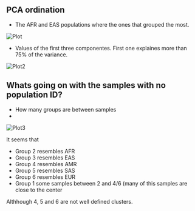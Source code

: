 ## PCA ordination 

- The AFR and EAS populations where the ones that grouped the most.

![Plot](https://github.com/AdrianMtz-Santana/AmphoraHealth_Bioinformatic_Challenge2022_deliverable/blob/main/Results/PCa%20all%20samples.png)

- Values of the first three componentes. First one explaines more than 75% of the variance.

![Plot2](https://github.com/AdrianMtz-Santana/AmphoraHealth_Bioinformatic_Challenge2022_deliverable/blob/main/Results/Pairsplot.png)
 
 ## Whats going on with the samples with no population ID?
 - How many groups are between samples
 -
 ![Plot3](https://github.com/AdrianMtz-Santana/AmphoraHealth_Bioinformatic_Challenge2022_deliverable/blob/main/Results/Plot_groups.png)


It seems that
 - Group 2 resembles AFR 
 - Group 3 resembles EAS
 - Group 4 resembles AMR
 - Group 5 resembles SAS
 - Group 6 resembles EUR
 - Group 1 some samples between 2 and 4/6 (many of this samples are close to the center
 
 Althhough 4, 5 and 6 are not well defined clusters.
